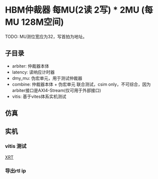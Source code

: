 # HBM仲裁器 每MU(2读 2写) * 2MU (每MU 128M空间)

TODO: MU测位宽应为32，写首拍为地址。

## 子目录

* arbiter: 仲裁器本体
* latency: 读响应计时器
* dmy_mu: 伪宏单元，用于测试仲裁器
* combine: 仲裁器本体 + 伪宏单元 联合测试，csim only，不可综合，因为arbiter接口是AXI4-Stream(仅可用于外部接口)
* vitis: 基于vites体系实机测试

## 仿真

## 实机

### vitis 测试

[XRT](/doc/XRT.md)

### 导出rtl ip
